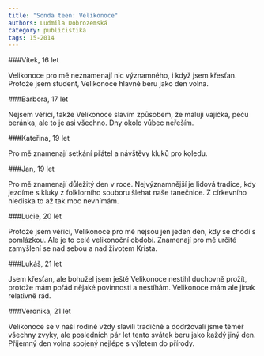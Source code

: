 ```yaml
---
title: "Sonda teen: Velikonoce"
authors: Ludmila Dobrozemská
category: publicistika
tags: 15-2014
---
```


###Vítek, 16 let

Velikonoce pro mě neznamenají nic významného, i když jsem křesťan. Protože jsem student, Velikonoce hlavně beru jako den volna.

###Barbora, 17 let

Nejsem věřící, takže Velikonoce slavím způsobem, že maluji vajíčka, peču beránka, ale to je asi všechno. Dny okolo vůbec neřeším.

###Kateřina, 19 let

Pro mě znamenají setkání přátel a návštěvy kluků pro koledu.

###Jan, 19 let

Pro mě znamenají důležitý den v roce. Nejvýznamnější je lidová tradice, kdy jezdíme s kluky z folklorního souboru šlehat naše tanečnice. Z církevního hlediska to až tak moc nevnímám.

###Lucie, 20 let

Protože jsem věřící, Velikonoce pro mě nejsou jen jeden den, kdy se chodí s pomlázkou. Ale je to celé velikonoční období. Znamenají pro mě určité zamyšlení se nad sebou a nad životem Krista.

###Lukáš, 21 let

Jsem křesťan, ale bohužel jsem ještě Velikonoce nestihl duchovně prožít, protože mám pořád nějaké povinnosti a nestíhám. Velikonoce mám ale jinak relativně rád.

###Veronika, 21 let

Velikonoce se v naší rodině vždy slavili tradičně a dodržovali jsme téměř všechny zvyky, ale posledních pár let tento svátek beru jako každý jiný den. Příjemný den volna spojený nejlépe s výletem do přírody.
